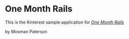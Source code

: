 # One Month Rails

This is the Kinterest sample application for 
[*One Month Rails*](http://onemonthrails.com)

by Mosman Paterson